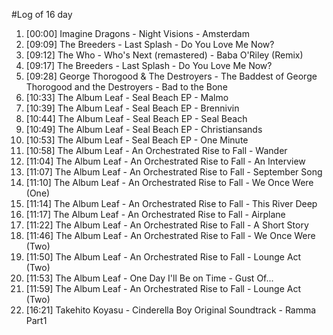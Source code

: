 #Log of 16 day

1. [00:00] Imagine Dragons - Night Visions - Amsterdam
1. [09:09] The Breeders - Last Splash - Do You Love Me Now?
1. [09:12] The Who - Who's Next (remastered) - Baba O'Riley (Remix)
1. [09:17] The Breeders - Last Splash - Do You Love Me Now?
1. [09:28] George Thorogood & The Destroyers - The Baddest of George Thorogood and the Destroyers - Bad to the Bone
1. [10:33] The Album Leaf - Seal Beach EP - Malmo
1. [10:39] The Album Leaf - Seal Beach EP - Brennivin
1. [10:44] The Album Leaf - Seal Beach EP - Seal Beach
1. [10:49] The Album Leaf - Seal Beach EP - Christiansands
1. [10:53] The Album Leaf - Seal Beach EP - One Minute
1. [10:58] The Album Leaf - An Orchestrated Rise to Fall - Wander
1. [11:04] The Album Leaf - An Orchestrated Rise to Fall - An Interview
1. [11:07] The Album Leaf - An Orchestrated Rise to Fall - September Song
1. [11:10] The Album Leaf - An Orchestrated Rise to Fall - We Once Were (One)
1. [11:14] The Album Leaf - An Orchestrated Rise to Fall - This River Deep
1. [11:17] The Album Leaf - An Orchestrated Rise to Fall - Airplane
1. [11:22] The Album Leaf - An Orchestrated Rise to Fall - A Short Story
1. [11:46] The Album Leaf - An Orchestrated Rise to Fall - We Once Were (Two)
1. [11:50] The Album Leaf - An Orchestrated Rise to Fall - Lounge Act (Two)
1. [11:53] The Album Leaf - One Day I'll Be on Time - Gust Of...
1. [11:59] The Album Leaf - An Orchestrated Rise to Fall - Lounge Act (Two)
1. [16:21] Takehito Koyasu - Cinderella Boy Original Soundtrack - Ramma Part1
